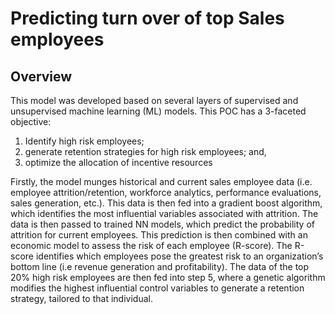 # Predicting turn over of top Sales employees

## Overview

This model was developed based on several layers of supervised and unsupervised machine learning (ML) models. 
This POC has a 3-faceted objective:

1.	Identify high risk employees;
2.	generate retention strategies for high risk employees; and,
3.	optimize the allocation of incentive resources

Firstly, the model munges historical and current sales employee data (i.e. employee attrition/retention, workforce analytics, performance evaluations, sales generation, etc.). 
This data is then fed into a gradient boost algorithm, which identifies the most influential variables associated with attrition. 
The data is then passed to trained NN models, which predict the probability of attrition for current employees. 
This prediction is then combined with an economic model to assess the risk of each employee (R-score). 
The R-score identifies which employees pose the greatest risk to an organization’s bottom line (i.e revenue generation and profitability). 
The data of the top 20% high risk employees are then fed into step 5, where a genetic algorithm modifies the highest influential control variables to generate a retention strategy, tailored to that individual. 